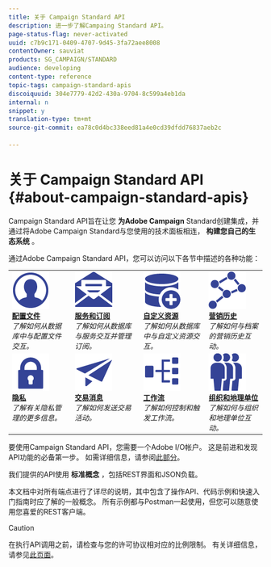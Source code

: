 ```yaml
---
title: 关于 Campaign Standard API
description: 进一步了解Campaing Standard API。
page-status-flag: never-activated
uuid: c7b9c171-0409-4707-9d45-3fa72aee8008
contentOwner: sauviat
products: SG_CAMPAIGN/STANDARD
audience: developing
content-type: reference
topic-tags: campaign-standard-apis
discoiquuid: 304e7779-42d2-430a-9704-8c599a4eb1da
internal: n
snippet: y
translation-type: tm+mt
source-git-commit: ea78c0d4bc338eed81a4e0cd39dfdd76837aeb2c

---
```



# 关于 Campaign Standard API {#about-campaign-standard-apis}

Campaign Standard API旨在让您 **为Adobe Campaign** Standard创建集成，并通过将Adobe Campaign Standard与您使用的技术面板相连， **构建您自己的生态系统** 。

通过Adobe Campaign Standard API，您可以访问以下各节中描述的各种功能：

<table>
<tr>
    <td valign="top">
        <a href="../../api/using/retrieving-profiles.md"><img alt="条件" src="assets/icon_profile.png"/></a>
        <div><a href="../../api/using/retrieving-profiles.md"><strong>配置文件</strong></a></div>
        <em>了解如何从数据库中与配置文件交互。</em>
    </td>
    <td valign="top">
        <a href="../../api/using/creating-a-service.md"><img alt="条件" src="assets/icon_services.png"/></a>
        <div><a href="../../api/using/creating-a-service.md"><strong>服务和订阅</strong></a></div>
        <em>了解如何从数据库与服务交互并管理订阅。</em>
    </td>
    <td valign="top">
        <a href="../../api/using/interacting-with-custom-resources.md"><img alt="条件" src="assets/icon_customresources.png"/></a>
        <div><a href="../../api/using/interacting-with-custom-resources.md"><strong>自定义资源</strong></a></div>
        <em>了解如何从数据库中与自定义资源交互。</em>
    </td>
    <td valign="top">
        <a href="../../api/using/interacting-with-marketing-history.md"><img alt="条件" src="assets/icon_marketinghistory.png"/></a>
        <div><a href="../../api/using/interacting-with-marketing-history.md"><strong>营销历史</strong></a></div>
        <em>了解如何与档案的营销历史互动。</em>
    </td>
</tr>
<tr>
    <td valign="top">
        <a href="../../api/using/creating-a-privacy-request.md"><img alt="条件" src="assets/icon_privacy.png"/></a>
        <div><a href="../../api/using/creating-a-privacy-request.md"><strong>隐私</strong></a></div>
        <em>了解有关隐私管理的更多信息。</em>
    </td>
    <td valign="top">
        <a href="../../api/using/managing-transactional-messages.md"><img alt="条件" src="assets/icon_transactionalmessage.png"/></a>
        <div><a href="../../api/using/managing-transactional-messages.md"><strong>交易消息</strong></a></div>
        <em>了解如何发送交易活动。</em>
    </td>
    <td valign="top">
        <a href="../../api/using/controlling-a-workflow.md"><img alt="条件" src="assets/icon_workflows.png"/></a>
        <div><a href="../../api/using/controlling-a-workflow.md"><strong>工作流</strong></a></div>
        <em>了解如何控制和触发工作流。</em>
    </td>
    <td valign="top">
        <a href="../../api/using/retrieving-an-organizational-unit.md"><img alt="条件" src="assets/icon_units.png"/></a>
        <div><a href="../../api/using/retrieving-an-organizational-unit.md"><strong>组织和地理单位</strong></a></div>
        <em>了解如何与组织和地理单位互动。</em>
    </td>
</tr>
</table>

要使用Campaign Standard API，您需要一个Adobe I/O帐户。 这是前进和发现API功能的必备第一步。
如需详细信息，请参阅[此部分](../../api/using/setting-up-api-access.md)。

我们提供的API使用 **标准概念** ，包括REST界面和JSON负载。

本文档中对所有端点进行了详尽的说明，其中包含了操作API、代码示例和快速入门指南时应了解的一般概念。 所有示例都与Postman一起使用，但您可以随意使用您喜爱的REST客户端。

>[!CAUTION]
>
>在执行API调用之前，请检查与您的许可协议相对应的比例限制。 有关详细信息，请参见[此页面](https://helpx.adobe.com/legal/product-descriptions/campaign-standard.html#ITInfrastructureResourcesbyActiveProfilesTiers)。
